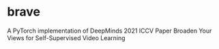 # brave
A PyTorch implementation of DeepMinds 2021 ICCV Paper Broaden Your Views for Self-Supervised Video Learning
